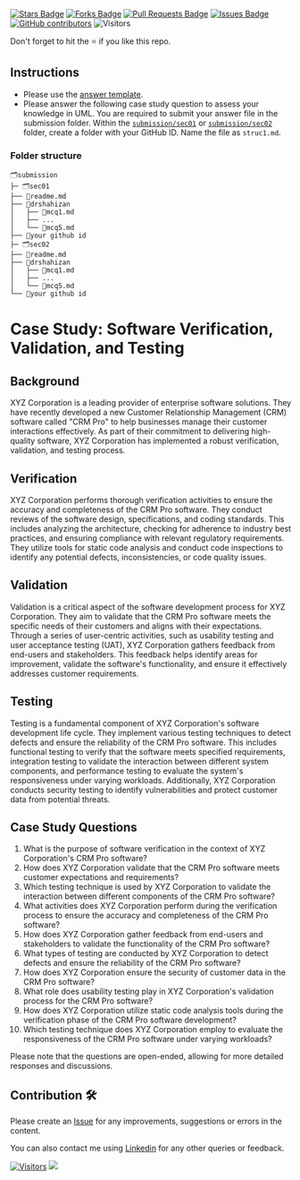 <a href="https://github.com/drshahizan/software-engineering/stargazers"><img src="https://img.shields.io/github/stars/drshahizan/software-engineering" alt="Stars Badge"/></a>
<a href="https://github.com/drshahizan/software-engineering/network/members"><img src="https://img.shields.io/github/forks/drshahizan/software-engineering" alt="Forks Badge"/></a>
<a href="https://github.com/drshahizan/software-engineering/pulls"><img src="https://img.shields.io/github/issues-pr/drshahizan/software-engineering" alt="Pull Requests Badge"/></a>
<a href="https://github.com/drshahizan/software-engineering"><img src="https://img.shields.io/github/issues/drshahizan/software-engineering" alt="Issues Badge"/></a>
<a href="https://github.com/drshahizan/software-engineering/graphs/contributors"><img alt="GitHub contributors" src="https://img.shields.io/github/contributors/drshahizan/software-engineering?color=2b9348"></a>
![Visitors](https://api.visitorbadge.io/api/visitors?path=https%3A%2F%2Fgithub.com%2Fdrshahizan%2Fsoftware-engineering&labelColor=%23d9e3f0&countColor=%23697689&style=flat)

Don't forget to hit the :star: if you like this repo.

## Instructions
- Please use the [answer template](temp_struc.md).
- Please answer the following case study question to assess your knowledge in UML. You are required to submit your answer file in the submission folder. Within the [`submission/sec01`](../uml/submission/sec01) or [`submission/sec02`](../uml/submission/sec02) folder, create a folder with your GitHub ID. Name the file as `struc1.md`.

### Folder structure

```
🗂️submission
├─ 🗂️sec01
├── 📄readme.md
├── 📁drshahizan
│   ├── 📄mcq1.md
│   ├── ...
│   └── 📄mcq5.md
├── 📁your github id
├─ 🗂️sec02
├── 📄readme.md
├── 📁drshahizan
│   ├── 📄mcq1.md
│   ├── ...
│   └── 📄mcq5.md
└── 📁your github id
```

# Case Study: Software Verification, Validation, and Testing

## Background
XYZ Corporation is a leading provider of enterprise software solutions. They have recently developed a new Customer Relationship Management (CRM) software called "CRM Pro" to help businesses manage their customer interactions effectively. As part of their commitment to delivering high-quality software, XYZ Corporation has implemented a robust verification, validation, and testing process.

## Verification
XYZ Corporation performs thorough verification activities to ensure the accuracy and completeness of the CRM Pro software. They conduct reviews of the software design, specifications, and coding standards. This includes analyzing the architecture, checking for adherence to industry best practices, and ensuring compliance with relevant regulatory requirements. They utilize tools for static code analysis and conduct code inspections to identify any potential defects, inconsistencies, or code quality issues.

## Validation
Validation is a critical aspect of the software development process for XYZ Corporation. They aim to validate that the CRM Pro software meets the specific needs of their customers and aligns with their expectations. Through a series of user-centric activities, such as usability testing and user acceptance testing (UAT), XYZ Corporation gathers feedback from end-users and stakeholders. This feedback helps identify areas for improvement, validate the software's functionality, and ensure it effectively addresses customer requirements.

## Testing
Testing is a fundamental component of XYZ Corporation's software development life cycle. They implement various testing techniques to detect defects and ensure the reliability of the CRM Pro software. This includes functional testing to verify that the software meets specified requirements, integration testing to validate the interaction between different system components, and performance testing to evaluate the system's responsiveness under varying workloads. Additionally, XYZ Corporation conducts security testing to identify vulnerabilities and protect customer data from potential threats.

## Case Study Questions

1. What is the purpose of software verification in the context of XYZ Corporation's CRM Pro software?
2. How does XYZ Corporation validate that the CRM Pro software meets customer expectations and requirements?
3. Which testing technique is used by XYZ Corporation to validate the interaction between different components of the CRM Pro software?
4. What activities does XYZ Corporation perform during the verification process to ensure the accuracy and completeness of the CRM Pro software?
5. How does XYZ Corporation gather feedback from end-users and stakeholders to validate the functionality of the CRM Pro software?
6. What types of testing are conducted by XYZ Corporation to detect defects and ensure the reliability of the CRM Pro software?
7. How does XYZ Corporation ensure the security of customer data in the CRM Pro software?
8. What role does usability testing play in XYZ Corporation's validation process for the CRM Pro software?
9. How does XYZ Corporation utilize static code analysis tools during the verification phase of the CRM Pro software development?
10. Which testing technique does XYZ Corporation employ to evaluate the responsiveness of the CRM Pro software under varying workloads?

Please note that the questions are open-ended, allowing for more detailed responses and discussions.

## Contribution 🛠️
Please create an [Issue](https://github.com/drshahizan/software-engineering/issues) for any improvements, suggestions or errors in the content.

You can also contact me using [Linkedin](https://www.linkedin.com/in/drshahizan/) for any other queries or feedback.

[![Visitors](https://api.visitorbadge.io/api/visitors?path=https%3A%2F%2Fgithub.com%2Fdrshahizan&labelColor=%23697689&countColor=%23555555&style=plastic)](https://visitorbadge.io/status?path=https%3A%2F%2Fgithub.com%2Fdrshahizan)
![](https://hit.yhype.me/github/profile?user_id=81284918)






